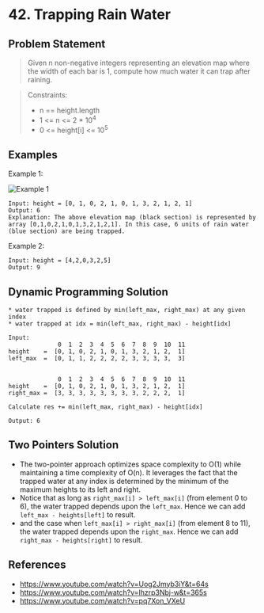 # 42. Trapping Rain Water

## Problem Statement

> Given n non-negative integers representing an elevation map where the width of each bar is 1, compute how much water it can trap after raining.

> Constraints:
>
> - n == height.length
> - 1 <= n <= 2 \* 10<sup>4</sup>
> - 0 <= height[i] <= 10<sup>5</sup>

## Examples

Example 1:

![Example 1](https://assets.leetcode.com/uploads/2018/10/22/rainwatertrap.png)

```
Input: height = [0, 1, 0, 2, 1, 0, 1, 3, 2, 1, 2, 1]
Output: 6
Explanation: The above elevation map (black section) is represented by array [0,1,0,2,1,0,1,3,2,1,2,1]. In this case, 6 units of rain water (blue section) are being trapped.
```

Example 2:

```
Input: height = [4,2,0,3,2,5]
Output: 9
```

## Dynamic Programming Solution

```
* water trapped is defined by min(left_max, right_max) at any given index
* water trapped at idx = min(left_max, right_max) - height[idx]

Input:
              0  1  2  3  4  5  6  7  8  9  10  11
height    =  [0, 1, 0, 2, 1, 0, 1, 3, 2, 1, 2,  1]
left_max  =  [0, 1, 1, 2, 2, 2, 2, 3, 3, 3, 3,  3]


              0  1  2  3  4  5  6  7  8  9  10  11
height    =  [0, 1, 0, 2, 1, 0, 1, 3, 2, 1, 2,  1]
right_max =  [3, 3, 3, 3, 3, 3, 3, 3, 2, 2, 2,  1]

Calculate res += min(left_max, right_max) - height[idx]

Output: 6
```

## Two Pointers Solution

- The two-pointer approach optimizes space complexity to O(1) while maintaining a time complexity of O(n). It leverages the fact that the trapped water at any index is determined by the minimum of the maximum heights to its left and right.
- Notice that as long as `right_max[i] > left_max[i]` (from element 0 to 6), the water trapped depends upon the `left_max`. Hence we can add `left_max - heights[left]` to result.
- and the case when `left_max[i] > right_max[i]` (from element 8 to 11), the water trapped depends upon the `right_max`. Hence we can add `right_max - heights[right]` to result.

## References

- https://www.youtube.com/watch?v=Uog2Jmyb3iY&t=64s
- https://www.youtube.com/watch?v=lhzrp3Nbj-w&t=365s
- https://www.youtube.com/watch?v=pq7Xon_VXeU
